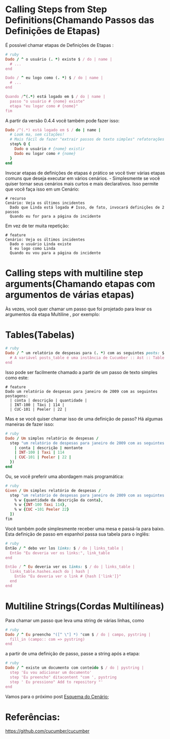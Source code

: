 # Calling Steps from Step Definitions(Chamando Passos das Definições de Etapas)

É possível chamar etapas de Definições de Etapas :

```ruby
# ruby 
Dado / ^ o usuário (. *) existe $ / do | name | 
  # ... 
end 

Dado / ^ eu logo como (. *) $ / do | name | 
  # ... 
end 

Quando /^(.*) está logado em $ / do | name | 
  passo "o usuário # {nome} existe" 
  etapa "eu logar como # {nome}" 
fim
```

A partir da versão 0.4.4 você também pode fazer isso:

```ruby
Dado /^(.*) está logado em $ / do | name | 
  # Look ma, sem citações! 
  # Mais fácil de fazer "extrair passos de texto simples" refatorações com corte e colar! 
  step% Q { 
    Dado o usuário # {nome} existir 
    Dado eu logar como # {nome} 
  } 
end
```

Invocar etapas de definições de etapas é prático se você tiver várias etapas comuns que deseja executar em vários cenários. - Simplesmente se você quiser tornar seus cenários mais curtos e mais declarativos. Isso permite que você faça isso em um Cenário:

```
# recurso 
Cenário: Veja os últimos incidentes 
  Dado que Linda está logada # Isso, de fato, invocará definições de 2 passos 
  Quando eu for para a página do incidente
```

Em vez de ter muita repetição:

```
# feature 
Cenário: Veja os últimos incidentes 
  Dado o usuário Linda existe 
  E eu logo como Linda 
  Quando eu vou para a página do incidente
```

# Calling steps with multiline step arguments(Chamando etapas com argumentos de várias etapas)

Às vezes, você quer chamar um passo que foi projetado para levar os argumentos da etapa Multiline , por exemplo:

# Tables(Tabelas)

```ruby
# ruby 
Dado / ^ um relatório de despesas para (. *) com as seguintes posts: $ / do | date, posts_table | 
  # A variável posts_table é uma instância de Cucumber :: Ast :: Table 
end
```

Isso pode ser facilmente chamado a partir de um passo de texto simples como este:

```
# feature 
Dado um relatório de despesas para janeiro de 2009 com as seguintes postagens: 
  | conta | descrição | quantidade | 
  | INT-100 | Táxi | 114 | 
  | CUC-101 | Peeler | 22 |
```

Mas e se você quiser chamar isso de uma definição de passo? Há algumas maneiras de fazer isso:

```ruby
# ruby 
Dado / Um simples relatório de despesas / 
  step "um relatório de despesas para janeiro de 2009 com as seguintes postagens:", table (% { 
    | conta | descrição | montante 
    | INT-100 | Taxi | 114 
    | CUC-101 | Peeler | 22 | 
  }) 
end
```

Ou, se você preferir uma abordagem mais programática:

```ruby
# ruby 
Given / Um simples relatório de despesas / 
  step "um relatório de despesas para janeiro de 2009 com as seguintes postagens:", table ([ 
    % w {quantidade da descrição da conta}, 
    % w {INT-100 Taxi 114}, 
    % w {CUC -101 Peeler 22} 
  ]) 
fim
```

Você também pode simplesmente receber uma mesa e passá-la para baixo. Esta definição de passo em espanhol passa sua tabela para o inglês:

```ruby
# ruby 
Então / ^ debo ver los links: $ / do | links_table | 
  Então "Eu deveria ver os links:", link_table 
end 

Então / ^ Eu deveria ver os links: $ / do | links_table | 
  links_table.hashes.each do | hash | 
    Então "Eu deveria ver o link # {hash ['link']}" 
  end 
end
```

# Multiline Strings(Cordas Multilíneas)

Para chamar um passo que leva uma string de várias linhas, como

```ruby
# ruby 
Dado / ^ Eu preencho "([^ \"] *) "com $ / do | campo, pystring | 
  fill_in (campo:: com => pystring) 
end
```

a partir de uma definição de passo, passe a string após a etapa:

```ruby
# ruby 
Dado / ^ existe um documento com conteúdo $ / do | pystring | 
  step 'Eu vou adicionar um documento'
  step 'Eu preencho" ditacontent "com ', pystring 
  step ' Eu pressiono" Add to repository "' 
end
```

Vamos para o próximo post [Esquema do Cenário](https://github.com/brunobatista25/best_archer/blob/master/tests/Cucumber/07-esquema_cenario.md); 

# Referências:
	
https://github.com/cucumber/cucumber